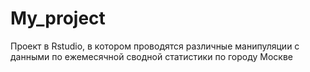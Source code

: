 # My_project
Проект в Rstudio, в котором проводятся различные манипуляции с данными по ежемесячной сводной статистики по городу Москве
